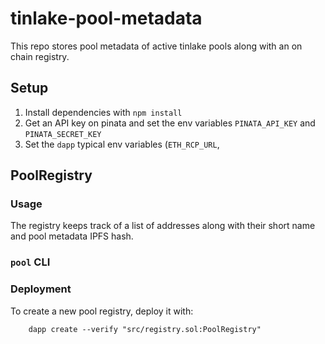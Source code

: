 # tinlake-pool-metadata
This repo stores pool metadata of active tinlake pools along with an on chain registry.

## Setup
1) Install dependencies with `npm install`
2) Get an API key on pinata and set the env variables `PINATA_API_KEY` and `PINATA_SECRET_KEY`
3) Set the `dapp` typical env variables (`ETH_RCP_URL`,

## PoolRegistry
### Usage
The registry keeps track of a list of addresses along with their short name and pool metadata IPFS hash.

### `pool` CLI
### Deployment
To create a new pool registry, deploy it with:
```
    dapp create --verify "src/registry.sol:PoolRegistry"
```
